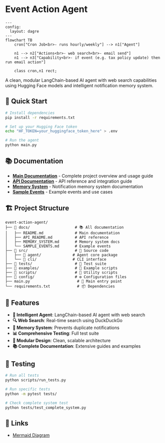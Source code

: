 
# Event Action Agent

```mermaid
---
config:
  layout: dagre
---
flowchart TB
    cron["Cron Job<br>- runs hourly/weekly"] --> n1["Agent"]

    n1 --> n2["Actions<br>- web search<br>- email send"]
    n1 --> n3["Capability<br>- if event (e.g. tax policy update) then run email action"]

    class cron,n1 rect;
```

A clean, modular LangChain-based AI agent with web search capabilities using Hugging Face models and intelligent notification memory system.

## 🚀 Quick Start

```bash
# Install dependencies
pip install -r requirements.txt

# Set up your Hugging Face token
echo "HF_TOKEN=your_huggingface_token_here" > .env

# Run the agent
python main.py
```

## 📚 Documentation

- **[Main Documentation](docs/README.md)** - Complete project overview and usage guide
- **[API Documentation](docs/API_README.md)** - API reference and integration guide
- **[Memory System](docs/MEMORY_SYSTEM.md)** - Notification memory system documentation
- **[Sample Events](docs/SAMPLE_EVENTS.md)** - Example events and use cases

## 🏗️ Project Structure

```
event-action-agent/
├── 📁 docs/                    # 📚 All documentation
│   ├── README.md              # Main documentation
│   ├── API_README.md          # API reference
│   ├── MEMORY_SYSTEM.md       # Memory system docs
│   └── SAMPLE_EVENTS.md       # Example events
├── 📁 src/                     # 🔧 Source code
│   ├── 📁 agent/              # Agent core package
│   └── 📁 cli/                # CLI interface
├── 📁 tests/                   # 🧪 Test suite
├── 📁 examples/                # 📝 Example scripts
├── 📁 scripts/                 # 🔨 Utility scripts
├── 📁 config/                  # ⚙️ Configuration files
├── main.py                     # 🚀 Main entry point
└── requirements.txt            # 📦 Dependencies
```

## 🎯 Features

- **🤖 Intelligent Agent**: LangChain-based AI agent with web search
- **🔍 Web Search**: Real-time search using DuckDuckGo
- **🧠 Memory System**: Prevents duplicate notifications
- **📊 Comprehensive Testing**: Full test suite
- **🔧 Modular Design**: Clean, scalable architecture
- **📚 Complete Documentation**: Extensive guides and examples

## 🧪 Testing

```bash
# Run all tests
python scripts/run_tests.py

# Run specific tests
python -m pytest tests/

# Check complete system test
python tests/test_complete_system.py
```

## 🔗 Links

- [Mermaid Diagram](https://www.mermaidchart.com/app/projects/cc5388e1-0eee-4d93-8a82-5b4c6064b61b/diagrams/237d9a95-8bab-41cc-8ca4-ebe099718d17/share/invite/eyJhbGciOiJIUzI1NiIsInR5cCI6IkpXVCJ9.eyJkb2N1bWVudElEIjoiMjM3ZDlhOTUtOGJhYi00MWNjLThjYTQtZWJlMDk5NzE4ZDE3IiwiYWNjZXNzIjoiRWRpdCIsImlhdCI6MTc1NjU1MTI5NH0.hqDDEMDMo0YEyJU9JB-Ob8SxQSm1d4_L-obNqsbhSwA)
